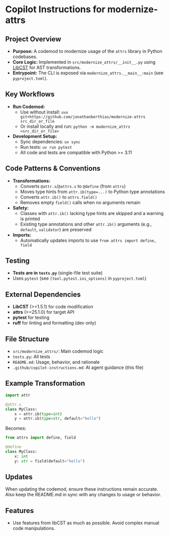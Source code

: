 # Copilot Instructions for modernize-attrs

## Project Overview
- **Purpose:** A codemod to modernize usage of the `attrs` library in Python codebases.
- **Core Logic:** Implemented in `src/modernize_attrs/__init__.py` using [LibCST](https://github.com/Instagram/LibCST) for AST transformations.
- **Entrypoint:** The CLI is exposed via `modernize_attrs.__main__:main` (see `pyproject.toml`).

## Key Workflows
- **Run Codemod:**
  - Use without install: `uvx git+https://github.com/jonathanberthias/modernize-attrs src_dir_or_file`
  - Or install locally and run: `python -m modernize_attrs <src_dir_or_file>`
- **Development Setup:**
  - Sync dependencies: `uv sync`
  - Run tests: `uv run pytest`
  - All code and tests are compatible with Python >= 3.11

## Code Patterns & Conventions
- **Transformations:**
  - Converts `@attr.s`/`@attrs.s` to `@define` (from `attrs`)
  - Moves type hints from `attr.ib(type=...)` to Python type annotations
  - Converts `attr.ib()` to `attrs.field()`
  - Removes empty `field()` calls when no arguments remain
- **Safety:**
  - Classes with `attr.ib()` lacking type hints are skipped and a warning is printed
  - Existing type annotations and other `attr.ib()` arguments (e.g., `default`, `validator`) are preserved
- **Imports:**
  - Automatically updates imports to use `from attrs import define, field`

## Testing
- **Tests are in `tests.py`** (single-file test suite)
- Uses `pytest` (see `[tool.pytest.ini_options]` in `pyproject.toml`)

## External Dependencies
- **LibCST** (>=1.5.1) for code modification
- **attrs** (>=25.1.0) for target API
- **pytest** for testing
- **ruff** for linting and formatting (dev only)

## File Structure
- `src/modernize_attrs/`: Main codemod logic
- `tests.py`: All tests
- `README.md`: Usage, behavior, and rationale
- `.github/copilot-instructions.md`: AI agent guidance (this file)

## Example Transformation
```python
import attr

@attr.s
class MyClass:
    x = attr.ib(type=int)
    y = attr.ib(type=str, default="hello")
```
Becomes:
```python
from attrs import define, field

@define
class MyClass:
    x: int
    y: str = field(default="hello")
```

## Updates

When updating the codemod, ensure these instructions remain accurate.
Also keep the README.md in sync with any changes to usage or behavior.

## Features

- Use features from libCST as much as possible. Avoid complex manual code manipulations.
